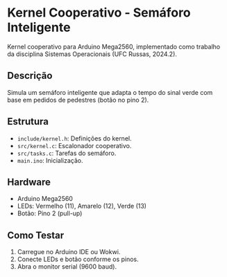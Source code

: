 # Kernel Cooperativo - Semáforo Inteligente
Kernel cooperativo para Arduino Mega2560, implementado como trabalho da disciplina Sistemas Operacionais (UFC Russas, 2024.2).

## Descrição
Simula um semáforo inteligente que adapta o tempo do sinal verde com base em pedidos de pedestres (botão no pino 2).

## Estrutura
- `include/kernel.h`: Definições do kernel.
- `src/kernel.c`: Escalonador cooperativo.
- `src/tasks.c`: Tarefas do semáforo.
- `main.ino`: Inicialização.

## Hardware
- Arduino Mega2560
- LEDs: Vermelho (11), Amarelo (12), Verde (13)
- Botão: Pino 2 (pull-up)

## Como Testar
1. Carregue no Arduino IDE ou Wokwi.
2. Conecte LEDs e botão conforme os pinos.
3. Abra o monitor serial (9600 baud).
